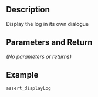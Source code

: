 ﻿<!-- display log (no parameters) -->
## Description

Display the log in its own dialogue

## Parameters and Return

*(No parameters or returns)*

## Example

```4d
assert_displayLog
```
